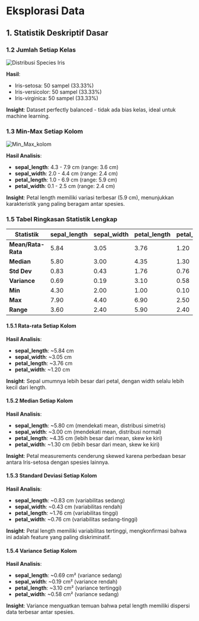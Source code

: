# Eksplorasi Data

## 1. Statistik Deskriptif Dasar

### 1.2 Jumlah Setiap Kelas
![Distribusi Species Iris](../images/species_distribusi.png)

**Hasil**:
- Iris-setosa: 50 sampel (33.33%)
- Iris-versicolor: 50 sampel (33.33%)
- Iris-virginica: 50 sampel (33.33%)

**Insight**: Dataset perfectly balanced - tidak ada bias kelas, ideal untuk machine learning.

### 1.3 Min-Max Setiap Kolom
![Min_Max_kolom](../images/min_max_kolom.png)

**Hasil Analisis**:
- **sepal_length**: 4.3 - 7.9 cm (range: 3.6 cm)
- **sepal_width**: 2.0 - 4.4 cm (range: 2.4 cm)
- **petal_length**: 1.0 - 6.9 cm (range: 5.9 cm)
- **petal_width**: 0.1 - 2.5 cm (range: 2.4 cm)

**Insight**: Petal length memiliki variasi terbesar (5.9 cm), menunjukkan karakteristik yang paling beragam antar spesies.

### 1.5 Tabel Ringkasan Statistik Lengkap

| Statistik | sepal_length | sepal_width | petal_length | petal_width |
|-----------|--------------|-------------|--------------|-------------|
| **Mean/Rata-Rata** | 5.84 | 3.05 | 3.76 | 1.20 |
| **Median** | 5.80 | 3.00 | 4.35 | 1.30 |
| **Std Dev** | 0.83 | 0.43 | 1.76 | 0.76 |
| **Variance** | 0.69 | 0.19 | 3.10 | 0.58 |
| **Min** | 4.30 | 2.00 | 1.00 | 0.10 |
| **Max** | 7.90 | 4.40 | 6.90 | 2.50 |
| **Range** | 3.60 | 2.40 | 5.90 | 2.40 |

#### 1.5.1 Rata-rata Setiap Kolom

**Hasil Analisis**:
- **sepal_length**: ~5.84 cm 
- **sepal_width**: ~3.05 cm 
- **petal_length**: ~3.76 cm 
- **petal_width**: ~1.20 cm 

**Insight**: Sepal umumnya lebih besar dari petal, dengan width selalu lebih kecil dari length.

#### 1.5.2 Median Setiap Kolom

**Hasil Analisis**:
- **sepal_length**: ~5.80 cm (mendekati mean, distribusi simetris)
- **sepal_width**: ~3.00 cm (mendekati mean, distribusi normal)
- **petal_length**: ~4.35 cm (lebih besar dari mean, skew ke kiri)
- **petal_width**: ~1.30 cm (lebih besar dari mean, skew ke kiri)

**Insight**: Petal measurements cenderung skewed karena perbedaan besar antara Iris-setosa dengan spesies lainnya.

#### 1.5.3 Standard Deviasi Setiap Kolom

**Hasil Analisis**:
- **sepal_length**: ~0.83 cm (variabilitas sedang)
- **sepal_width**: ~0.43 cm (variabilitas rendah)
- **petal_length**: ~1.76 cm (variabilitas tinggi)
- **petal_width**: ~0.76 cm (variabilitas sedang-tinggi)

**Insight**: Petal length memiliki variabilitas tertinggi, mengkonfirmasi bahwa ini adalah feature yang paling diskriminatif.

#### 1.5.4 Variance Setiap Kolom

**Hasil Analisis**:
- **sepal_length**: ~0.69 cm² (variance sedang)
- **sepal_width**: ~0.19 cm² (variance rendah)
- **petal_length**: ~3.10 cm² (variance tertinggi)
- **petal_width**: ~0.58 cm² (variance sedang)

**Insight**: Variance menguatkan temuan bahwa petal length memiliki dispersi data terbesar antar spesies.


